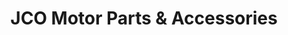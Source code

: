 ---
title: "JCO Motor Parts & Accessories"
url: /cebu-city/jco-motor-parts-and-accessories/
shop: motorcycle
---